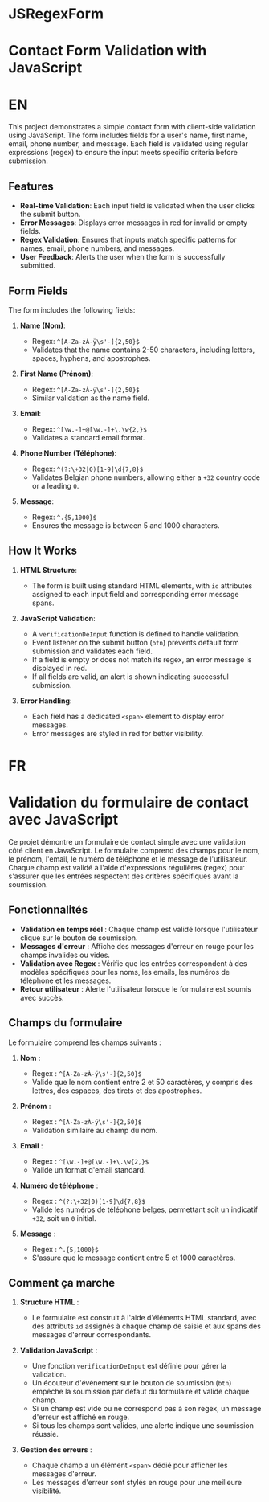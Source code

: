 # JSRegexForm
# Contact Form Validation with JavaScript

# EN

This project demonstrates a simple contact form with client-side validation using JavaScript. The form includes fields for a user's name, first name, email, phone number, and message. Each field is validated using regular expressions (regex) to ensure the input meets specific criteria before submission.

## Features

- **Real-time Validation**: Each input field is validated when the user clicks the submit button.
- **Error Messages**: Displays error messages in red for invalid or empty fields.
- **Regex Validation**: Ensures that inputs match specific patterns for names, email, phone numbers, and messages.
- **User Feedback**: Alerts the user when the form is successfully submitted.

## Form Fields

The form includes the following fields:

1. **Name (Nom)**:
   - Regex: `^[A-Za-zÀ-ÿ\s'-]{2,50}$`
   - Validates that the name contains 2-50 characters, including letters, spaces, hyphens, and apostrophes.

2. **First Name (Prénom)**:
   - Regex: `^[A-Za-zÀ-ÿ\s'-]{2,50}$`
   - Similar validation as the name field.

3. **Email**:
   - Regex: `^[\w.-]+@[\w.-]+\.\w{2,}$`
   - Validates a standard email format.

4. **Phone Number (Téléphone)**:
   - Regex: `^(?:\+32|0)[1-9]\d{7,8}$`
   - Validates Belgian phone numbers, allowing either a `+32` country code or a leading `0`.

5. **Message**:
   - Regex: `^.{5,1000}$`
   - Ensures the message is between 5 and 1000 characters.

## How It Works

1. **HTML Structure**:
   - The form is built using standard HTML elements, with `id` attributes assigned to each input field and corresponding error message spans.

2. **JavaScript Validation**:
   - A `verificationDeInput` function is defined to handle validation.
   - Event listener on the submit button (`btn`) prevents default form submission and validates each field.
   - If a field is empty or does not match its regex, an error message is displayed in red.
   - If all fields are valid, an alert is shown indicating successful submission.

3. **Error Handling**:
   - Each field has a dedicated `<span>` element to display error messages.
   - Error messages are styled in red for better visibility.

# FR

# Validation du formulaire de contact avec JavaScript

Ce projet démontre un formulaire de contact simple avec une validation côté client en JavaScript. Le formulaire comprend des champs pour le nom, le prénom, l'email, le numéro de téléphone et le message de l'utilisateur. Chaque champ est validé à l'aide d'expressions régulières (regex) pour s'assurer que les entrées respectent des critères spécifiques avant la soumission.

## Fonctionnalités

- **Validation en temps réel** : Chaque champ est validé lorsque l'utilisateur clique sur le bouton de soumission.
- **Messages d'erreur** : Affiche des messages d'erreur en rouge pour les champs invalides ou vides.
- **Validation avec Regex** : Vérifie que les entrées correspondent à des modèles spécifiques pour les noms, les emails, les numéros de téléphone et les messages.
- **Retour utilisateur** : Alerte l'utilisateur lorsque le formulaire est soumis avec succès.

## Champs du formulaire

Le formulaire comprend les champs suivants :

1. **Nom** :
   - Regex : `^[A-Za-zÀ-ÿ\s'-]{2,50}$`
   - Valide que le nom contient entre 2 et 50 caractères, y compris des lettres, des espaces, des tirets et des apostrophes.

2. **Prénom** :
   - Regex : `^[A-Za-zÀ-ÿ\s'-]{2,50}$`
   - Validation similaire au champ du nom.

3. **Email** :
   - Regex : `^[\w.-]+@[\w.-]+\.\w{2,}$`
   - Valide un format d'email standard.

4. **Numéro de téléphone** :
   - Regex : `^(?:\+32|0)[1-9]\d{7,8}$`
   - Valide les numéros de téléphone belges, permettant soit un indicatif `+32`, soit un `0` initial.

5. **Message** :
   - Regex : `^.{5,1000}$`
   - S'assure que le message contient entre 5 et 1000 caractères.

## Comment ça marche

1. **Structure HTML** :
   - Le formulaire est construit à l'aide d'éléments HTML standard, avec des attributs `id` assignés à chaque champ de saisie et aux spans des messages d'erreur correspondants.

2. **Validation JavaScript** :
   - Une fonction `verificationDeInput` est définie pour gérer la validation.
   - Un écouteur d'événement sur le bouton de soumission (`btn`) empêche la soumission par défaut du formulaire et valide chaque champ.
   - Si un champ est vide ou ne correspond pas à son regex, un message d'erreur est affiché en rouge.
   - Si tous les champs sont valides, une alerte indique une soumission réussie.

3. **Gestion des erreurs** :
   - Chaque champ a un élément `<span>` dédié pour afficher les messages d'erreur.
   - Les messages d'erreur sont stylés en rouge pour une meilleure visibilité.
